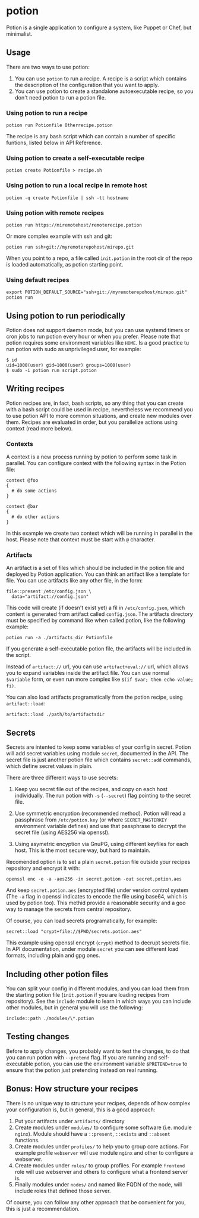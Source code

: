 # potion

Potion is a single application to configure a system, like Puppet or Chef,
but minimalist.

## Usage

There are two ways to use potion:

1. You can use `potion` to run a recipe. A recipe is a script which contains
   the description of the configuration that you want to apply.
2. You can use potion to create a standalone autoexecutable recipe, so you
   don't need potion to run a potion file.


### Using potion to run a recipe

~~~~ {.bash}
potion run Potionfile Otherrecipe.potion
~~~~

The recipe is any bash script which can contain a number of specific
funtions, listed below in API Reference.

### Using potion to create a self-executable recipe

~~~~~ {.bash}
potion create Potionfile > recipe.sh
~~~~~

### Using potion to run a local recipe in remote host
~~~~~ {.bash}
potion -q create Potionfile | ssh -tt hostname
~~~~~

### Using potion with remote recipes

~~~~~ {.bash}
potion run https://miremotehost/remoterecipe.potion
~~~~~

Or more complex example with ssh and git:

~~~~~ {.bash}
potion run ssh+git://myremoterepohost/mirepo.git
~~~~~

When you point to a repo, a file called ``init.potion`` in the root dir of
the repo is loaded automatically, as potion starting point.

### Using default recipes

~~~~~ {.bash}
export POTION_DEFAULT_SOURCE="ssh+git://myremoterepohost/mirepo.git"
potion run
~~~~~


## Using potion to run periodically

Potion does not support daemon mode, but you can use systemd timers or cron
jobs to run potion every hour or when you prefer. Please note that potion
requires some environment variables like ``HOME``. Is a good practice tu run
potion with sudo as unprivileged user, for example:

~~~~~ {.bash}
$ id
uid=1000(user) gid=1000(user) groups=1000(user)
$ sudo -i potion run script.potion
~~~~~


## Writing recipes

Potion recipes are, in fact, bash scripts, so any thing that you can create
with a bash script could be used in recipe, nevertheless we recommend you to
use potion API to more common situations, and create new modules over them.
Recipes are evaluated in order, but you parallelize actions using context
(read more below).

### Contexts

A context is a new process running by potion to perform some task in
parallel. You can configure context with the following syntax in the Potion
file:

~~~~~~ {.bash}
context @foo
{
  # do some actions
}

context @bar
{
  # do other actions
}
~~~~~~

In this example we create two context which will be running in parallel in
the host. Please note that context must be start with `@` character.

### Artifacts

An artifact is a set of files which should be included in the potion file and
deployed by Potion application. You can think an artifact like a template
for file. You can use artifacts like any other file, in the form:

~~~~~ {.bash}
file::present /etc/config.json \
  data="artifact://config.json"
~~~~~

This code will create (if doesn't exist yet) a fil in `/etc/config.json`,
which content is generated from artifact called `config.json`. The artifacts
directory must be specified by command like when called potion, like the
following example:

~~~~~ {.bash}
potion run -a ./artifacts_dir Potionfile
~~~~~

If you generate a self-executable potion file, the artifacts will be
included in the script.

Instead of `artifact://` url, you can use `artifact+eval://` url, which
allows you to expand variables inside the artifact file. You can use normal
`$variable` form, or even run more complex like `$(if $var; then echo value;
fi)`.

You can also load artifacts programatically from the potion recipe, using
``artifact::load``:

~~~~~ {.bash}
artifact::load ./path/to/artifactsdir
~~~~~

## Secrets

Secrets are intented to keep some variables of your config in secret. Potion
will add secret variables using module ``secret``, documented in the API.
The secret file is just another potion file which contains ``secret::add``
commands, which define secret values in plain.

There are three different ways to use secrets:

1. Keep you secret file out of the recipes, and copy on each host
   individually. The run potion with `-s` (`--secret`) flag pointing to the
   secret file.

2. Use symmetric encryption (recommended method). Potion will read
   a passphrase from `/etc/potion.key` (or where ``SECRET_MASTERKEY``
   environment variable defines) and use that passphrase to decrypt the secret
   file (using AES256 via openssl).

3. Using asymetric encyption via GnuPG, using different keyfiles for each
   host. This is the most secure way, but hard to maintain.

Recomended option is to set a plain `secret.potion` file outside your
recipes repository and encrypt it with:

~~~~~ {.bash}
openssl enc -e -a -aes256 -in secret.potion -out secret.potion.aes
~~~~~

And keep `secret.potion.aes` (encrypted file) under version control
system (The `-a` flag in openssl indicates to encode the file using base64,
which is used by potion too). This methid provide a reasonable security and
a goo way to manage the secrets from central repository.

Of course, you can load secrets programatically, for example:

~~~~~ {.bash}
secret::load "crypt+file://$PWD/secrets.potion.aes"
~~~~~

This example using openssl encrypt (`crypt`) method to decrupt secrets file.
In API documentation, under module `secret` you can see different load
formats, including plain and gpg ones.

## Including other potion files

You can split your config in different modules, and you can load them from
the starting potion file (`init.potion` if you are loading recipes from
repository). See the `include` module to learn in which ways you can include
other modules, but in general you will use the following:

~~~~~ {.bash}
include::path ./modules/\*.potion
~~~~~

## Testing changes

Before to apply changes, you probably want to test the changes, to do that
you can run potion with `--pretend` flag. If you are running and
self-executable potion, you can use the environment variable `$PRETEND=true`
to ensure that the potion just pretending instead on real running.

## Bonus: How structure your recipes

There is no unique way to structure your recipes, depends of how complex
your configuration is, but in general, this is a good approach:

1. Put your artifacts under `artifacts/` directory
2. Create modules under `modules/` to configure some software (i.e. module
   `nginx`). Module should have a `::present`, `::exists` and `::absent`
   functions.
3. Create modules under `profiles/` to help you to group core actions. For
   example profile `webserver` will use module `nginx` and other to
   configure a webserver.
4. Create modules under `roles/` to group profiles. For example `frontend`
   role will use webserver and others to configure what a frontend server
   is.
5. Finally modules under `nodes/` and named like FQDN of the node, will
   include roles that defined those server.

Of course, you can follow any other approach that be convenient for you,
this is just a recommendation.

